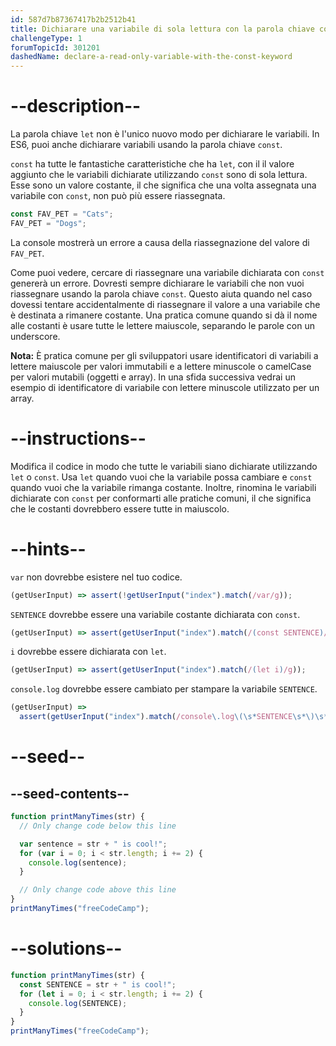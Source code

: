 ```yaml
---
id: 587d7b87367417b2b2512b41
title: Dichiarare una variabile di sola lettura con la parola chiave const
challengeType: 1
forumTopicId: 301201
dashedName: declare-a-read-only-variable-with-the-const-keyword
---
```


# --description--

La parola chiave `let` non è l'unico nuovo modo per dichiarare le variabili. In ES6, puoi anche dichiarare variabili usando la parola chiave `const`.

`const` ha tutte le fantastiche caratteristiche che ha `let`, con il il valore aggiunto che le variabili dichiarate utilizzando `const` sono di sola lettura. Esse sono un valore costante, il che significa che una volta assegnata una variabile con `const`, non può più essere riassegnata.

```js
const FAV_PET = "Cats";
FAV_PET = "Dogs";
```

La console mostrerà un errore a causa della riassegnazione del valore di `FAV_PET`.

Come puoi vedere, cercare di riassegnare una variabile dichiarata con `const` genererà un errore. Dovresti sempre dichiarare le variabili che non vuoi riassegnare usando la parola chiave `const`. Questo aiuta quando nel caso dovessi tentare accidentalmente di riassegnare il valore a una variabile che è destinata a rimanere costante. Una pratica comune quando si dà il nome alle costanti è usare tutte le lettere maiuscole, separando le parole con un underscore.

**Nota:** È pratica comune per gli sviluppatori usare identificatori di variabili a lettere maiuscole per valori immutabili e a lettere minuscole o camelCase per valori mutabili (oggetti e array). In una sfida successiva vedrai un esempio di identificatore di variabile con lettere minuscole utilizzato per un array.

# --instructions--

Modifica il codice in modo che tutte le variabili siano dichiarate utilizzando `let` o `const`. Usa `let` quando vuoi che la variabile possa cambiare e `const` quando vuoi che la variabile rimanga costante. Inoltre, rinomina le variabili dichiarate con `const` per conformarti alle pratiche comuni, il che significa che le costanti dovrebbero essere tutte in maiuscolo.

# --hints--

`var` non dovrebbe esistere nel tuo codice.

```js
(getUserInput) => assert(!getUserInput("index").match(/var/g));
```

`SENTENCE` dovrebbe essere una variabile costante dichiarata con `const`.

```js
(getUserInput) => assert(getUserInput("index").match(/(const SENTENCE)/g));
```

`i` dovrebbe essere dichiarata con `let`.

```js
(getUserInput) => assert(getUserInput("index").match(/(let i)/g));
```

`console.log` dovrebbe essere cambiato per stampare la variabile `SENTENCE`.

```js
(getUserInput) =>
  assert(getUserInput("index").match(/console\.log\(\s*SENTENCE\s*\)\s*;?/g));
```

# --seed--

## --seed-contents--

```js
function printManyTimes(str) {
  // Only change code below this line

  var sentence = str + " is cool!";
  for (var i = 0; i < str.length; i += 2) {
    console.log(sentence);
  }

  // Only change code above this line
}
printManyTimes("freeCodeCamp");
```

# --solutions--

```js
function printManyTimes(str) {
  const SENTENCE = str + " is cool!";
  for (let i = 0; i < str.length; i += 2) {
    console.log(SENTENCE);
  }
}
printManyTimes("freeCodeCamp");
```
